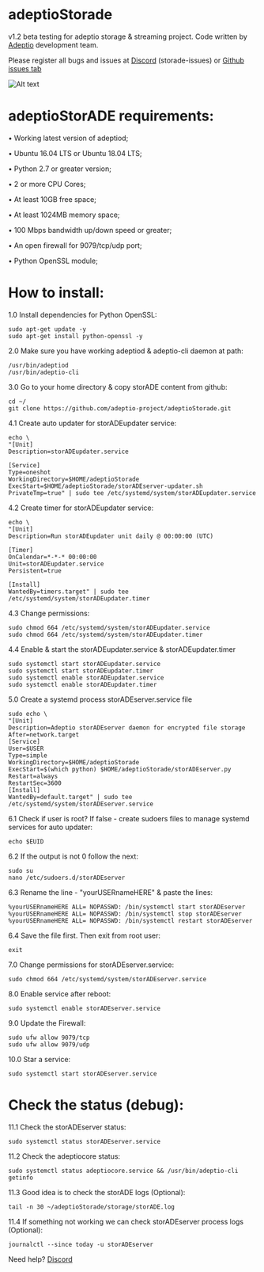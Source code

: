 # adeptioStorade
v1.2 beta testing for adeptio storage & streaming project. Code written by [Adeptio](https://github.com/adeptio-project) development team. 

Please register all bugs and issues at [Discord](https://discord.gg/RBXjTBa) (storade-issues) or [Github issues tab](https://github.com/adeptio-project/adeptioStorade/issues)

![Alt text](https://blog.adeptio.cc/wp-content/uploads/2018/11/Selection_105.png)

# adeptioStorADE requirements:

• Working latest version of adeptiod;

• Ubuntu 16.04 LTS or Ubuntu 18.04 LTS;

• Python 2.7 or greater version;

• 2 or more CPU Cores;

• At least 10GB free space;

• At least 1024MB memory space;

• 100 Mbps bandwidth up/down speed or greater;

• An open firewall for 9079/tcp/udp port;

• Python OpenSSL module;

# How to install:

1.0 Install dependencies for Python OpenSSL:

    sudo apt-get update -y
    sudo apt-get install python-openssl -y

2.0 Make sure you have working adeptiod & adeptio-cli daemon at path:

    /usr/bin/adeptiod
    /usr/bin/adeptio-cli

3.0 Go to your home directory & copy storADE content from github:

    cd ~/
    git clone https://github.com/adeptio-project/adeptioStorade.git

4.1 Create auto updater for storADEupdater service:

    echo \
    "[Unit]
    Description=storADEupdater.service
 
    [Service]
    Type=oneshot
    WorkingDirectory=$HOME/adeptioStorade
    ExecStart=$HOME/adeptioStorade/storADEserver-updater.sh
    PrivateTmp=true" | sudo tee /etc/systemd/system/storADEupdater.service
   
4.2 Create timer for storADEupdater service:

    echo \
    "[Unit]
    Description=Run storADEupdater unit daily @ 00:00:00 (UTC)
 
    [Timer]
    OnCalendar=*-*-* 00:00:00
    Unit=storADEupdater.service
    Persistent=true
 
    [Install]
    WantedBy=timers.target" | sudo tee /etc/systemd/system/storADEupdater.timer
    
4.3 Change permissions:

    sudo chmod 664 /etc/systemd/system/storADEupdater.service
    sudo chmod 664 /etc/systemd/system/storADEupdater.timer
    
4.4 Enable & start the storADEupdater.service & storADEupdater.timer   

    sudo systemctl start storADEupdater.service
    sudo systemctl start storADEupdater.timer
    sudo systemctl enable storADEupdater.service
    sudo systemctl enable storADEupdater.timer

5.0 Create a systemd process storADEserver.service file

    sudo echo \
    "[Unit]
    Description=Adeptio storADEserver daemon for encrypted file storage
    After=network.target
    [Service]
    User=$USER
    Type=simple
    WorkingDirectory=$HOME/adeptioStorade
    ExecStart=$(which python) $HOME/adeptioStorade/storADEserver.py
    Restart=always
    RestartSec=3600
    [Install]
    WantedBy=default.target" | sudo tee /etc/systemd/system/storADEserver.service

6.1 Check if user is root? If false - create sudoers files to manage systemd services for auto updater:

    echo $EUID

6.2 If the output is not 0 follow the next:

    sudo su
    nano /etc/sudoers.d/storADEserver

6.3 Rename the line - "yourUSERnameHERE" & paste the lines:
    
    %yourUSERnameHERE ALL= NOPASSWD: /bin/systemctl start storADEserver
    %yourUSERnameHERE ALL= NOPASSWD: /bin/systemctl stop storADEserver
    %yourUSERnameHERE ALL= NOPASSWD: /bin/systemctl restart storADEserver

6.4 Save the file first. Then exit from root user:

    exit

7.0 Change permissions for storADEserver.service:

    sudo chmod 664 /etc/systemd/system/storADEserver.service

8.0 Enable service after reboot:

    sudo systemctl enable storADEserver.service

9.0 Update the Firewall:

    sudo ufw allow 9079/tcp
    sudo ufw allow 9079/udp

10.0 Star a service:

    sudo systemctl start storADEserver.service
    
# Check the status (debug):

11.1 Check the storADEserver status:

    sudo systemctl status storADEserver.service

11.2 Check the adeptiocore status:

    sudo systemctl status adeptiocore.service && /usr/bin/adeptio-cli getinfo

11.3 Good idea is to check the storADE logs (Optional):

    tail -n 30 ~/adeptioStorade/storage/storADE.log

11.4 If something not working we can check storADEserver process logs (Optional):

    journalctl --since today -u storADEserver

Need help? [Discord](https://discord.gg/RBXjTBa) 
